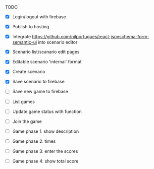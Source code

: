 TODO

- [x] Login/logout with firebase
- [x] Publish to hosting
- [x] Integrate https://github.com/nilportugues/react-jsonschema-form-semantic-ui into scenario editor
- [x] Scenario list/scanario edit pages
- [x] Editable scenario 'internal' format
- [x] Create scenario
- [x] Save scenario to firebase
- [ ] Save new game to firebase
- [ ] List games
- [ ] Update game status with function
- [ ] Join the game
- [ ] Game phase 1: show description
- [ ] Game phase 2: times
- [ ] Game phase 3: enter the scores
- [ ] Game phase 4: show total score

